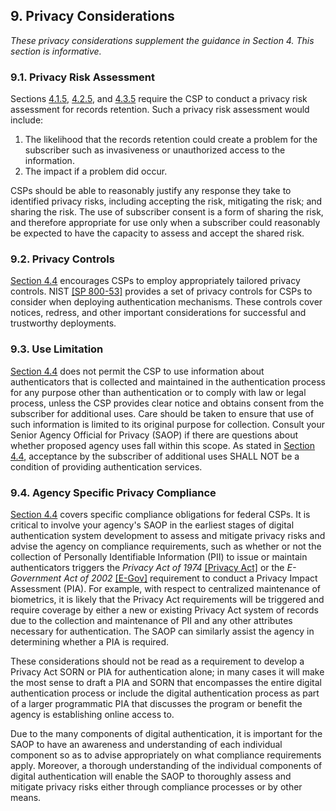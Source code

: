 <a name="sec9"></a>

## 9. Privacy Considerations

*These privacy considerations supplement the guidance in Section 4. This section is informative.*

### 9.1. Privacy Risk Assessment	

Sections [4.1.5](#aal1records), [4.2.5](#aal2records), and [4.3.5](#aal3records) require the CSP to conduct a privacy risk assessment for records retention. Such a privacy risk assessment would include:

1. The likelihood that the records retention could create a problem for the subscriber such as invasiveness or unauthorized access to the information.
2.  The impact if a problem did occur.

CSPs should be able to reasonably justify any response they take to identified privacy risks, including accepting the risk, mitigating the risk; and sharing the risk. The use of subscriber consent is a form of sharing the risk, and therefore appropriate for use only when a subscriber could reasonably be expected to have the capacity to assess and accept the shared risk.

### 9.2. Privacy Controls

[Section 4.4](#aal_privacy) encourages CSPs to employ appropriately tailored privacy controls. NIST [[SP 800-53]](#sp800-53) provides a set of privacy controls for CSPs to consider when deploying authentication mechanisms. These controls cover notices, redress, and other important considerations for successful and trustworthy deployments. 

### 9.3. Use Limitation

[Section 4.4](#aal_privacy) does not permit the CSP to use information about authenticators that is collected and maintained in the authentication process for any purpose other than authentication or to comply with law or legal process, unless the CSP provides clear notice and obtains consent from the subscriber for additional uses. Care should be taken to ensure that use of such information is limited to its original purpose for collection. Consult your Senior Agency Official for Privacy (SAOP) if there are questions about whether proposed agency uses fall within this scope. As stated in [Section 4.4](#aal_privacy), acceptance by the subscriber of additional uses SHALL NOT be a condition of providing authentication services. 

### 9.4. Agency Specific Privacy Compliance 

[Section 4.4](#aal_privacy) covers specific compliance obligations for federal CSPs. It is critical to involve your agency's SAOP in the earliest stages of digital authentication system development to assess and mitigate privacy risks and advise the agency on compliance requirements, such as whether or not the collection of Personally Identifiable Information (PII) to issue or maintain authenticators triggers the *Privacy Act of 1974* [[Privacy Act]](#PrivacyAct) or the *E-Government Act of 2002* [[E-Gov]](#E-Gov) requirement to conduct a Privacy Impact Assessment (PIA). For example, with respect to centralized maintenance of biometrics, it is likely that the Privacy Act requirements will be triggered and require coverage by either a new or existing Privacy Act system of records due to the collection and maintenance of PII and any other attributes necessary for authentication. The SAOP can similarly assist the agency in determining whether a PIA is required. 

These considerations should not be read as a requirement to develop a Privacy Act SORN or PIA for authentication alone; in many cases it will make the most sense to draft a PIA and SORN that encompasses the entire digital authentication process or include the digital authentication process as part of a larger programmatic PIA that discusses the program or benefit the agency is establishing online access to. 

Due to the many components of digital authentication, it is important for the SAOP to have an awareness and understanding of each individual component so as to advise appropriately on what compliance requirements apply. Moreover, a thorough understanding of the individual components of digital authentication will enable the SAOP to thoroughly assess and mitigate privacy risks either through compliance processes or by other means.

